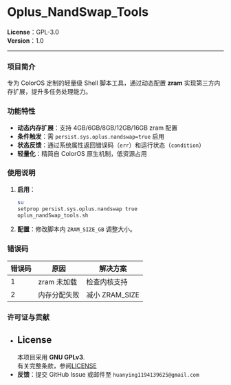 # Oplus_NandSwap_Tools

**License**：GPL-3.0  
**Version**：1.0  

---  

### 项目简介  
专为 ColorOS 定制的轻量级 Shell 脚本工具，通过动态配置 **zram** 实现第三方内存扩展，提升多任务处理能力。  

### 功能特性  
- **动态内存扩展**：支持 4GB/6GB/8GB/12GB/16GB zram 配置  
- **条件触发**：需 `persist.sys.oplus.nandswap=true` 启用  
- **状态反馈**：通过系统属性返回错误码（`err`）和运行状态（`condition`）  
- **轻量化**：精简自 ColorOS 原生机制，低资源占用  

### 使用说明  
1. **启用**：  
   ```bash
   su
   setprop persist.sys.oplus.nandswap true
   oplus_nandSwap_tools.sh
   ```  
2. **配置**：修改脚本内 `ZRAM_SIZE_GB` 调整大小。  

### 错误码  
| 错误码 | 原因           | 解决方案          |  
|--------|----------------|-------------------|  
| 1      | zram 未加载    | 检查内核支持      |  
| 2      | 内存分配失败   | 减小 ZRAM_SIZE    |  

### 许可证与贡献  
- ## License
   本项目采用 **GNU GPLv3**.  
   有关完整条款，参阅[LICENSE](LICENSE)
- **反馈**：提交 GitHub Issue 或邮件至 `huanying1194139625@gmail.com`  
